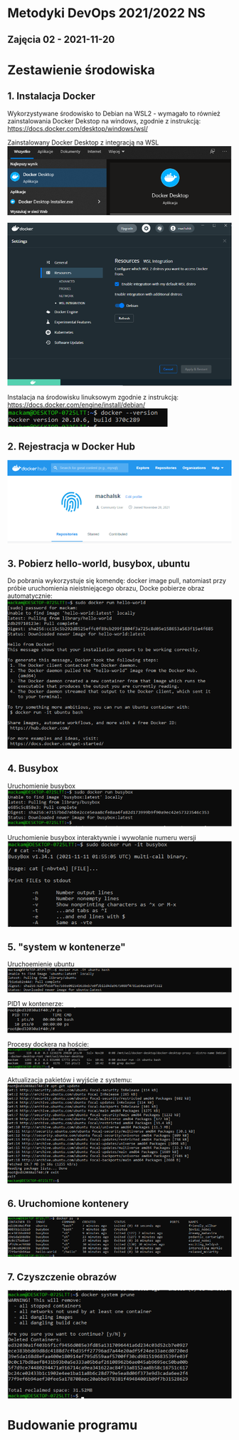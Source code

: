 # Metodyki DevOps 2021/2022 NS
Zajęcia 02 - 2021-11-20
---
# Zestawienie środowiska
## 1. Instalacja Docker
Wykorzystywane środowisko to Debian na WSL2 - wymagało to również zainstalowania Docker Dekstop na windows, zgodnie z instrukcją: 
https://docs.docker.com/desktop/windows/wsl/

Zainstalowany Docker Desktop z integracją na WSL
![](img_02/01_windows_docker.png)

![](img_02/01_dockerwindows.png)

Instalacja na środowisku linuksowym zgodnie z instrukcją:
https://docs.docker.com/engine/install/debian/
![](img_02/01_dockerversion.png)

## 2. Rejestracja w Docker Hub
![](img_02/01_dockerhub.png)

## 3. Pobierz hello-world, busybox, ubuntu

Do pobrania wykorzystuje się komendę: docker image pull, natomiast przy próbie uruchomienia nieistniejącego obrazu, Docke pobierze obraz automatycznie:
![](img_02/03_helloworld.png)

## 4. Busybox

Uruchomienie busybox 
![](img_02/03_busybox.png)

Uruchomienie busybox interaktywnie i wywołanie numeru wersji
![](img_02/03_busybox_02.png)

## 5. "system w kontenerze"

Uruchoemienie ubuntu
![](img_02/05_system.png)

PID1 w kontenerze:
![](img_02/05_pid1.png)

Procesy dockera na hoście:
![](img_02/05_procesdocker.png)

Aktualizacja pakietów i wyjście z systemu:
![](img_02/05_updatexit.png)

## 6. Uruchomione kontenery

![](img_02/06_kontenery.png)

## 7. Czyszczenie obrazów

![](img_02/07_prune.png)

# Budowanie programu
